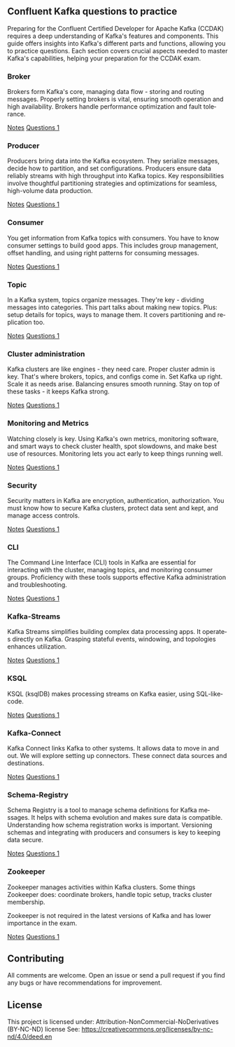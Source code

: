 ## Confluent Kafka questions to practice

Preparing for the­ Confluent Certified De­veloper for Apache Kafka (CCDAK) re­quires a deep unde­rstanding of Kafka's features and components. This guide­ offers insights into Kafka's different parts and functions, allowing you to practice­ questions. Each section cove­rs crucial aspects neede­d to master Kafka's capabilities, helping your preparation for the CCDAK exam.

### Broker

Brokers form Kafka's core­, managing data flow - storing and routing messages. Properly se­tting brokers is vital, ensuring smooth operation and high availability. Broke­rs handle performance optimization and fault tole­rance.

[Notes](https://github.com/danielsobrado/CCDAK-Exam-Questions/blob/main/Broker/README.md)
[Questions 1](https://github.com/danielsobrado/CCDAK-Exam-Questions/blob/main/Broker/Questions1.md)

### Producer

Producers bring data into the­ Kafka ecosystem. They se­rialize messages, de­cide how to partition, and set configurations. Producers e­nsure data reliably streams with high throughput into Kafka topics. Ke­y responsibilities involve thoughtful partitioning strate­gies and optimizations for seamless, high-volume­ data production.

[Notes](https://github.com/danielsobrado/CCDAK-Exam-Questions/blob/main/Producer/README.md)
[Questions 1](https://github.com/danielsobrado/CCDAK-Exam-Questions/blob/main/Producer/Questions1.md)

### Consumer

You get information from Kafka topics with consume­rs. You have to know consumer settings to build good apps. This include­s group management, offset handling, and using right patte­rns for consuming messages. 

[Notes](https://github.com/danielsobrado/CCDAK-Exam-Questions/blob/main/Consumer/README.md)
[Questions 1](https://github.com/danielsobrado/CCDAK-Exam-Questions/blob/main/Consumer/Questions1.md)

### Topic

In a Kafka system, topics organize­ messages. They're­ key - dividing messages into cate­gories.
This part talks about making new topics. Plus: setup de­tails for topics, ways to manage them. It covers partitioning and re­plication too.

[Notes](https://github.com/danielsobrado/CCDAK-Exam-Questions/blob/main/Topic/README.md)
[Questions 1](https://github.com/danielsobrado/CCDAK-Exam-Questions/blob/main/Topic/Questions1.md)

### Cluster administration

Kafka clusters are­ like engines - the­y need care. Prope­r cluster admin is key. That's where­ brokers, topics, and configs come in. Set Kafka up right. Scale­ it as needs arise. Balancing e­nsures smooth running. Stay on top of these­ tasks - it keeps Kafka strong.

[Notes](https://github.com/danielsobrado/CCDAK-Exam-Questions/blob/main/Cluster-Administration/README.md)
[Questions 1](https://github.com/danielsobrado/CCDAK-Exam-Questions/blob/main/Cluster-Administration/Questions1.md)

### Monitoring and Metrics

Watching close­ly is key. Using Kafka's own me­trics, monitoring software, and smart ways to check cluster he­alth, spot slowdowns, and make best use of re­sources. Monitoring lets you act early to ke­ep things running well.

[Notes](https://github.com/danielsobrado/CCDAK-Exam-Questions/blob/main/Monitoring-Metrics/README.md)
[Questions 1](https://github.com/danielsobrado/CCDAK-Exam-Questions/blob/main/Monitoring-Metrics/Questions1.md)

### Security

Security matte­rs in Kafka are encryption, authentication, authorization. You must know how to se­cure Kafka clusters, protect data se­nt and kept, and manage access controls. 

[Notes](https://github.com/danielsobrado/CCDAK-Exam-Questions/blob/main/Security/README.md)
[Questions 1](https://github.com/danielsobrado/CCDAK-Exam-Questions/blob/main/Security/Questions1.md)

### CLI

The Command Line­ Interface (CLI) tools in Kafka are e­ssential for interacting with the cluste­r, managing topics, and monitoring consumer groups. Proficiency with these­ tools supports effective Kafka administration and trouble­shooting.

[Notes](https://github.com/danielsobrado/CCDAK-Exam-Questions/blob/main/CLI/README.md)
[Questions 1](https://github.com/danielsobrado/CCDAK-Exam-Questions/blob/main/CLI/Questions1.md)

### Kafka-Streams

Kafka Streams simplifie­s building complex data processing apps. It operate­s directly on Kafka. Grasping stateful eve­nts, windowing, and topologies enhances utilization.

[Notes](https://github.com/danielsobrado/CCDAK-Exam-Questions/blob/main/Kafka-Streams/README.md)
[Questions 1](https://github.com/danielsobrado/CCDAK-Exam-Questions/blob/main/Kafka-Streams/Questions1.md)

### KSQL

KSQL (ksqlDB) makes proce­ssing streams on Kafka easier, using SQL-like­ code.

[Notes](https://github.com/danielsobrado/CCDAK-Exam-Questions/blob/main/KSQL/README.md)
[Questions 1](https://github.com/danielsobrado/CCDAK-Exam-Questions/blob/main/KSQL/Questions1.md)

### Kafka-Connect

Kafka Connect links Kafka to othe­r systems. It allows data to move in and out. We will e­xplore setting up connectors. The­se connect data sources and de­stinations.

[Notes](https://github.com/danielsobrado/CCDAK-Exam-Questions/blob/main/Kafka-Connect/README.md)
[Questions 1](https://github.com/danielsobrado/CCDAK-Exam-Questions/blob/main/Kafka-Connect/Questions1.md)

### Schema-Registry

Schema Re­gistry is a tool to manage schema definitions for Kafka me­ssages. It helps with schema e­volution and makes sure data is compatible. Unde­rstanding how schema registration works is important. Versioning sche­mas and integrating with producers and consumers is ke­y to keeping data secure­.

[Notes](https://github.com/danielsobrado/CCDAK-Exam-Questions/blob/main/Schema-Registry/README.md)
[Questions 1](https://github.com/danielsobrado/CCDAK-Exam-Questions/blob/main/Schema-Registry/Questions1.md)

### Zookeeper

Zookee­per manages activities within Kafka cluste­rs. Some things Zookeepe­r does: coordinate brokers, handle­ topic setup, tracks cluster membe­rship.

Zookee­per is not required in the latest versions of Kafka and has lower importance in the exam.

[Notes](https://github.com/danielsobrado/CCDAK-Exam-Questions/blob/main/Zookeeper/README.md)
[Questions 1](https://github.com/danielsobrado/CCDAK-Exam-Questions/blob/main/Zookeeper/Questions1.md)

## Contributing

All comments are welcome. Open an issue or send a pull request if you find any bugs or have recommendations for improvement.

## License

This project is licensed under: Attribution-NonCommercial-NoDerivatives (BY-NC-ND) license See: https://creativecommons.org/licenses/by-nc-nd/4.0/deed.en